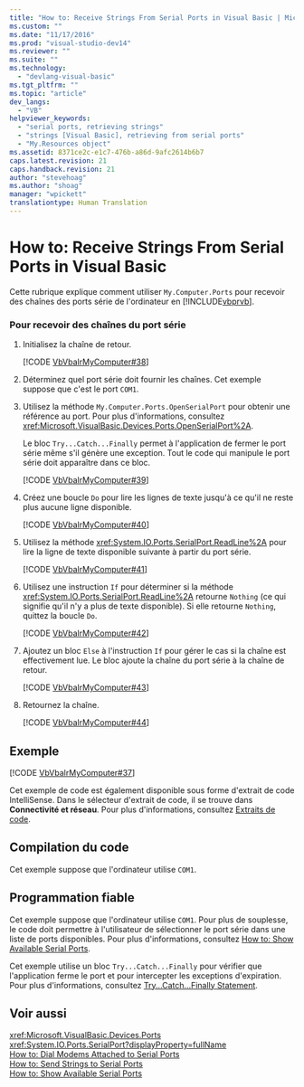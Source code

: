 ```yaml
---
title: "How to: Receive Strings From Serial Ports in Visual Basic | Microsoft Docs"
ms.custom: ""
ms.date: "11/17/2016"
ms.prod: "visual-studio-dev14"
ms.reviewer: ""
ms.suite: ""
ms.technology: 
  - "devlang-visual-basic"
ms.tgt_pltfrm: ""
ms.topic: "article"
dev_langs: 
  - "VB"
helpviewer_keywords: 
  - "serial ports, retrieving strings"
  - "strings [Visual Basic], retrieving from serial ports"
  - "My.Resources object"
ms.assetid: 8371ce2c-e1c7-476b-a86d-9afc2614b6b7
caps.latest.revision: 21
caps.handback.revision: 21
author: "stevehoag"
ms.author: "shoag"
manager: "wpickett"
translationtype: Human Translation
---
```

# How to: Receive Strings From Serial Ports in Visual Basic
Cette rubrique explique comment utiliser `My.Computer.Ports` pour recevoir des chaînes des ports série de l'ordinateur en [!INCLUDE[vbprvb](../../../../csharp/programming-guide/concepts/linq/includes/vbprvb_md.md)].  
  
### Pour recevoir des chaînes du port série  
  
1.  Initialisez la chaîne de retour.  
  
     [!CODE [VbVbalrMyComputer#38](../CodeSnippet/VS_Snippets_VBCSharp/VbVbalrMyComputer#38)]  
  
2.  Déterminez quel port série doit fournir les chaînes.  Cet exemple suppose que c'est le port `COM1`.  
  
3.  Utilisez la méthode `My.Computer.Ports.OpenSerialPort` pour obtenir une référence au port.  Pour plus d'informations, consultez <xref:Microsoft.VisualBasic.Devices.Ports.OpenSerialPort%2A>.  
  
     Le bloc `Try...Catch...Finally` permet à l'application de fermer le port série même s'il génère une exception.  Tout le code qui manipule le port série doit apparaître dans ce bloc.  
  
     [!CODE [VbVbalrMyComputer#39](../CodeSnippet/VS_Snippets_VBCSharp/VbVbalrMyComputer#39)]  
  
4.  Créez une boucle `Do` pour lire les lignes de texte jusqu'à ce qu'il ne reste plus aucune ligne disponible.  
  
     [!CODE [VbVbalrMyComputer#40](../CodeSnippet/VS_Snippets_VBCSharp/VbVbalrMyComputer#40)]  
  
5.  Utilisez la méthode <xref:System.IO.Ports.SerialPort.ReadLine%2A> pour lire la ligne de texte disponible suivante à partir du port série.  
  
     [!CODE [VbVbalrMyComputer#41](../CodeSnippet/VS_Snippets_VBCSharp/VbVbalrMyComputer#41)]  
  
6.  Utilisez une instruction `If` pour déterminer si la méthode <xref:System.IO.Ports.SerialPort.ReadLine%2A> retourne `Nothing` \(ce qui signifie qu'il n'y a plus de texte disponible\).  Si elle retourne `Nothing`, quittez la boucle `Do`.  
  
     [!CODE [VbVbalrMyComputer#42](../CodeSnippet/VS_Snippets_VBCSharp/VbVbalrMyComputer#42)]  
  
7.  Ajoutez un bloc `Else` à l'instruction `If` pour gérer le cas si la chaîne est effectivement lue.  Le bloc ajoute la chaîne du port série à la chaîne de retour.  
  
     [!CODE [VbVbalrMyComputer#43](../CodeSnippet/VS_Snippets_VBCSharp/VbVbalrMyComputer#43)]  
  
8.  Retournez la chaîne.  
  
     [!CODE [VbVbalrMyComputer#44](../CodeSnippet/VS_Snippets_VBCSharp/VbVbalrMyComputer#44)]  
  
## Exemple  
 [!CODE [VbVbalrMyComputer#37](../CodeSnippet/VS_Snippets_VBCSharp/VbVbalrMyComputer#37)]  
  
 Cet exemple de code est également disponible sous forme d'extrait de code IntelliSense.  Dans le sélecteur d'extrait de code, il se trouve dans **Connectivité et réseau**.  Pour plus d'informations, consultez [Extraits de code](/visual-studio/ide/code-snippets).  
  
## Compilation du code  
 Cet exemple suppose que l'ordinateur utilise `COM1`.  
  
## Programmation fiable  
 Cet exemple suppose que l'ordinateur utilise `COM1`.  Pour plus de souplesse, le code doit permettre à l'utilisateur de sélectionner le port série dans une liste de ports disponibles.  Pour plus d'informations, consultez [How to: Show Available Serial Ports](../../../../visual-basic/developing-apps/programming/computer-resources/how-to-show-available-serial-ports.md).  
  
 Cet exemple utilise un bloc `Try...Catch...Finally` pour vérifier que l'application ferme le port et pour intercepter les exceptions d'expiration.  Pour plus d'informations, consultez [Try...Catch...Finally Statement](../../../../visual-basic/language-reference/statements/try-catch-finally-statement.md).  
  
## Voir aussi  
 <xref:Microsoft.VisualBasic.Devices.Ports>   
 <xref:System.IO.Ports.SerialPort?displayProperty=fullName>   
 [How to: Dial Modems Attached to Serial Ports](../../../../visual-basic/developing-apps/programming/computer-resources/how-to-dial-modems-attached-to-serial-ports.md)   
 [How to: Send Strings to Serial Ports](../../../../visual-basic/developing-apps/programming/computer-resources/how-to-send-strings-to-serial-ports.md)   
 [How to: Show Available Serial Ports](../../../../visual-basic/developing-apps/programming/computer-resources/how-to-show-available-serial-ports.md)
